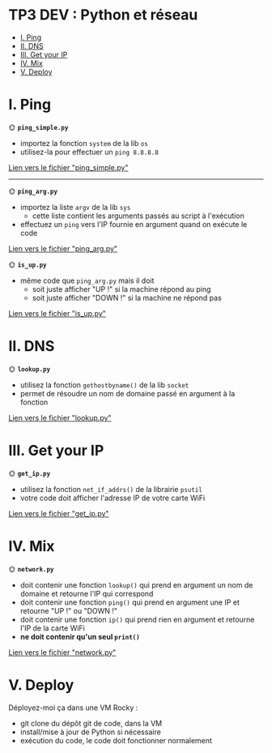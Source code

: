 # TP3 DEV : Python et réseau

- [I. Ping](#i-ping)
- [II. DNS](#ii-dns)
- [III. Get your IP](#iii-get-your-ip)
- [IV. Mix](#iv-mix)
- [V. Deploy](#v-deploy)

# I. Ping

🌞 **`ping_simple.py`**

- importez la fonction `system` de la lib `os`
- utilisez-la pour effectuer un `ping 8.8.8.8`

[Lien vers le fichier "ping_simple.py"](./code/ping_simple.py)

---

🌞 **`ping_arg.py`**

- importez la liste `argv` de la lib `sys`
  - cette liste contient les arguments passés au script à l'exécution
- effectuez un `ping` vers l'IP fournie en argument quand on exécute le code

[Lien vers le fichier "ping_arg.py"](./code/ping_arg.py)

🌞 **`is_up.py`**

- même code que `ping_arg.py` mais il doit
  - soit juste afficher "UP !" si la machine répond au ping
  - soit juste afficher "DOWN !" si la machine ne répond pas

[Lien vers le fichier "is_up.py"](./code/is_up.py)

# II. DNS

🌞 **`lookup.py`**

- utilisez la fonction `gethostbyname()` de la lib `socket`
- permet de résoudre un nom de domaine passé en argument à la fonction

[Lien vers le fichier "lookup.py"](./code/lookup.py)

# III. Get your IP

🌞 **`get_ip.py`**

- utilisez la fonction `net_if_addrs()` de la librairie `psutil`
- votre code doit afficher l'adresse IP de votre carte WiFi

[Lien vers le fichier "get_ip.py"](./code/get_ip.py)

# IV. Mix

🌞 **`network.py`**

- doit contenir une fonction `lookup()` qui prend en argument un nom de domaine et retourne l'IP qui correspond
- doit contenir une fonction `ping()` qui prend en argument une IP et retourne "UP !" ou "DOWN !"
- doit contenir une fonction `ip()` qui prend rien en argument et retourne l'IP de la carte WiFi
- **ne doit contenir qu'un seul `print()`**

[Lien vers le fichier "network.py"](./code/network.py)

# V. Deploy

Déployez-moi ça dans une VM Rocky :

- git clone du dépôt git de code, dans la VM
- install/mise à jour de Python si nécessaire
- exécution du code, le code doit fonctionner normalement
